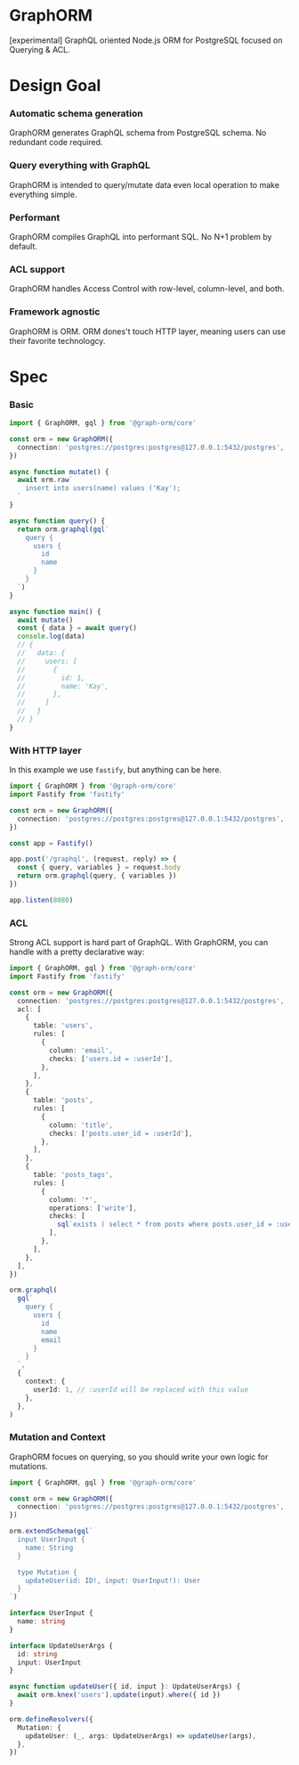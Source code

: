 # GraphORM

[experimental] GraphQL oriented Node.js ORM for PostgreSQL focused on Querying & ACL.

# Design Goal

### Automatic schema generation

GraphORM generates GraphQL schema from PostgreSQL schema. No redundant code required.

### Query everything with GraphQL

GraphORM is intended to query/mutate data even local operation to make everything simple.

### Performant

GraphORM compiles GraphQL into performant SQL. No N+1 problem by default.

### ACL support

GraphORM handles Access Control with row-level, column-level, and both.

### Framework agnostic

GraphORM is ORM. ORM dones't touch HTTP layer, meaning users can use their favorite technologcy.

# Spec

### Basic

```typescript
import { GraphORM, gql } from '@graph-orm/core'

const orm = new GraphORM({
  connection: 'postgres://postgres:postgres@127.0.0.1:5432/postgres',
})

async function mutate() {
  await orm.raw`
    insert into users(name) values ('Kay');
  `
}

async function query() {
  return orm.graphql(gql`
    query {
      users {
        id
        name
      }
    }
  `)
}

async function main() {
  await mutate()
  const { data } = await query()
  console.log(data)
  // {
  //   data: {
  //     users: [
  //       {
  //         id: 1,
  //         name: 'Kay',
  //       },
  //     ]
  //   }
  // }
}
```

### With HTTP layer

In this example we use `fastify`, but anything can be here.

```typescript
import { GraphORM } from '@graph-orm/core'
import Fastify from 'fastify'

const orm = new GraphORM({
  connection: 'postgres://postgres:postgres@127.0.0.1:5432/postgres',
})

const app = Fastify()

app.post('/graphql', (request, reply) => {
  const { query, variables } = request.body
  return orm.graphql(query, { variables })
})

app.listen(8080)
```

### ACL

Strong ACL support is hard part of GraphQL. With GraphORM, you can handle with a pretty declarative way:

```typescript
import { GraphORM, gql } from '@graph-orm/core'
import Fastify from 'fastify'

const orm = new GraphORM({
  connection: 'postgres://postgres:postgres@127.0.0.1:5432/postgres',
  acl: [
    {
      table: 'users',
      rules: [
        {
          column: 'email',
          checks: ['users.id = :userId'],
        },
      ],
    },
    {
      table: 'posts',
      rules: [
        {
          column: 'title',
          checks: ['posts.user_id = :userId'],
        },
      ],
    },
    {
      table: 'posts_tags',
      rules: [
        {
          column: '*',
          operations: ['write'],
          checks: [
            sql`exists ( select * from posts where posts.user_id = :userId and posts.id = posts_tags.post_id)`,
          ],
        },
      ],
    },
  ],
})

orm.graphql(
  gql`
    query {
      users {
        id
        name
        email
      }
    }
  `,
  {
    context: {
      userId: 1, // :userId will be replaced with this value
    },
  },
)
```

### Mutation and Context

GraphORM focues on querying, so you should write your own logic for mutations.

```typescript
import { GraphORM, gql } from '@graph-orm/core'

const orm = new GraphORM({
  connection: 'postgres://postgres:postgres@127.0.0.1:5432/postgres',
})

orm.extendSchema(gql`
  input UserInput {
    name: String
  }

  type Mutation {
    updateUser(id: ID!, input: UserInput!): User
  }
`)

interface UserInput {
  name: string
}

interface UpdateUserArgs {
  id: string
  input: UserInput
}

async function updateUser({ id, input }: UpdateUserArgs) {
  await orm.knex('users').update(input).where({ id })
}

orm.defineResolvers({
  Mutation: {
    updateUser: (_, args: UpdateUserArgs) => updateUser(args),
  },
})
```
